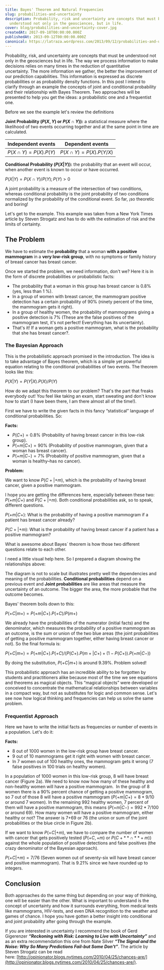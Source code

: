 ```yaml
---
title: Bayes' Theorem and Natural Frequencies
slug: probabilities-and-uncertainty
description: Probability, risk and uncertainty are concepts that must be
  understood not only in the geosciences, but in life.
cover: blog/probabilities-and-uncertainty-cover.jpg
createdAt: 2017-09-18T00:00:00.000Z
publishedAt: 2013-09-12T00:00:00.000Z
canonical: https://latraza.wordpress.com/2013/09/12/probabilities-and-uncertainty-bayes-theorem-and-natural-frequencies/
---
```

Probability, risk, and uncertainty are concepts that must be understood not only in the geosciences but in life. The way we process information to make decisions relies on many times in the reduction of quantitative uncertainty. The more information we gather, the better the improvement of our prediction capabilities. This information is expressed as discrete probabilities or as probability density functions. In this post I intend to clarify through an example the concepts of joint and conditional probability and their relationship with Bayes Theorem. Two approaches will be presented to help you get the ideas: a probabilistic one and a frequentist one.

Before we see the example let's review the definitions

**Joint Probability ($P(X,Y)$ or $P(X \cap Y)$):** a statistical measure where the likelihood of two events occurring together and at the same point in time are calculated.

| **Independent events** |   **Dependent events**   |
| :--------------------: | :----------------------: |
| $P(X \cap Y)=P(X).P(Y)$ | $P(X \cap Y)=P(X).P(Y/X)$ |

**Conditional Probability ($P(X  |  Y)$):** the probability that an event will occur, when another event is known to occur or have occurred.

$P(X  |  Y) = P(X \cap Y)/P(Y); P(Y) > 0$

A joint probability is a measure of the intersection of two conditions, whereas conditional probability is the joint probability of two conditions normalized by the probability of the conditional event. So far, ¡so theoretic and boring!

Let's get to the example. This example was taken from a New York Times article by Steven Strogatz and has to do with the estimation of risk and the limits of certainty.

## The Problem

We have to estimate the **probability** that a woman **with a positive mammogram** in a **very low-risk group**, with no symptoms or family history of breast cancer has breast cancer.

Once we started the problem, we need information, don't we? Here it is in the form of discrete probabilities or probabilistic facts:

 - The probability that a woman in this group has breast cancer is 0.8% (yes, less than 1 %).
 - In a group of women with breast cancer, the mammogram positive detection has a certain probability of 90% (ninety percent of the time, the mammogram gets it right).
 - In a group of healthy women, the probability of mammograms giving a positive detection is 7% (These are the false positives of the mammogram test, it's not perfect! Everything has its uncertainty).
 - That's it! If a woman gets a positive mammogram, what is the probability that she has breast cancer?.


### The Bayesian Approach

This is the probabilistic approach promised in the introduction. The idea is to take advantage of Bayes theorem, which is a simple yet powerful equation relating to the conditional probabilities of two events. The theorem looks like this:

$P(X  |  Y)=P(Y  |  X).P(X)/P(Y)$

How do we adapt this theorem to our problem? That's the part that freaks everybody out! You feel like taking an exam, start sweating and don't know how to start (I have been there, I am there almost all of the time!).

First we have to write the given facts in this fancy “statistical” language of conditional probabilities. So:

**Facts:**

- $P(C+) = 0.8\%$ (Probability of having breast cancer in this low-risk group).
- $P(+m  |  C+) = 90\%$ (Probability of positive mammogram, given that a woman has breast cancer).
- $P(+m  |  C-) = 7\%$ (Probability of positive mammogram, given that a woman is healthy–has no cancer).


**Problem:**

We want to know $P(C+  |  +m)$, which is the probability of having breast cancer, given a positive mammogram.

I hope you are getting the differences here, especially between these two: $P(+m  |  C+)$ and $P(C+  |  +m)$. Both conditional probabilities ask, so to speak, different questions.

$P(+m  |  C+)$: What is the probability of having a positive mammogram if a patient has breast cancer already?

$P(C+  |  +m)$: What is the probability of having breast cancer if a patient has a positive mammogram?

What is awesome about Bayes´ theorem is how those two different questions relate to each other.

I need a little visual help here. So I prepared a diagram showing the relationships above:

<blog-image src="blog/probabilities-and-uncertainty-figure_1.jpg" width="1646" height="696" alt="Figure 1: Visual representation of Conditional and Joint probabilities"></blog-image>

The diagram is not to scale but illustrates pretty well the dependencies and meaning of the probabilities. **Conditional probabilities** depend on a previous event and **Joint probabilities** are like areas that measure the uncertainty of an outcome. The bigger the area, the more probable that the outcome becomes.

Bayes' theorem boils down to this:

$P(+C  |  m+)=P(+m  |  C+).P(+C)/P(m+)$

We already have the probabilities of the numerator (initial facts) and the denominator, which measures the probability of a positive mammogram as an outcome, is the sum or union of the two blue areas (the joint probabilities of getting a positive mammogram together, either having breast cancer or not). So the final formula is:

$P(+C  |  m+)=P(+m  |  C+).P(+C)/(P(C+).P(m+  |  C+)+(1-P(C+)).P(+m  |  C-))$

By doing the substitution, $P(+C  |  m+)$ is around 9.39%. Problem solved!

This probabilistic approach has an incredible ability to be forgotten by students and practitioners alike because most of the time we see equations and theorems as magical objects. This “magical objects” were developed or conceived to concentrate the mathematical relationships between variables in a compact way, but not as substitutes for logic and common sense. Let's see now how logical thinking and frequencies can help us solve the same problem.

### Frequentist Approach

Here we have to write the initial facts as frequencies or number of events in a population. Let's do it:

**Facts:**

- 8 out of 1000 women in the low-risk group have breast cancer.
- 9 out of 10 mammograms get it right with women with breast cancer.
- In 7 women out of 100 healthy ones, the mammogram gets it wrong (7 false positives in 100 trials on healthy women).

In a population of 1000 women in this low-risk group, 8 will have breast cancer (Figure 2a). We need to know now how many of these healthy and non-healthy women will have a positive mammogram.  In the group of 8 women there is a 90% percent chance of getting a positive mammogram, so 7 out of those 8 will have a positive mammogram ($P(+m  |  C+)=8*9/10$ or around 7 women). In the remaining 992 healthy women, 7 percent of them will have a positive mammogram, this means ($P(+m  |  C-)=992*7/100$ or around 69). How many women will have a positive mammogram, either healthy or not? The answer is 7+69 or 76 (the union or sum of the joint probabilities or the blue circle in Figure 2b).

<blog-image src="blog/probabilities-and-uncertainty-figure_2.jpg" width="487" height="257" alt="Figure 2: a) Representation of women with breast cancer to healthy ones. b) The blue circle represents the union of the joint probabilities of getting a positive mammogram in the populations of 'a'.s"></blog-image>

If we want to know $P(+C  |  +m)$, we have to compare the number of women with cancer that gets positively tested ($P(+C,+m)$ or $P(C+** \cap **+m)$) against the whole population of positive detections and false positives (the crazy denominator of the Bayesian approach).

$P(+C  |  +m)=7/76$ (Seven women out of seventy-six will have breast cancer and positive mammogram). That is 9.21% since we have rounded up to integers.


## Conclusion

Both approaches do the same thing but depending on your way of thinking, one will be easier than the other. What is important to understand is the concept of uncertainty and how it surrounds everything, from medical tests like mammograms, HIV-tests, and even DNA recognition to the weather and games of chance. I hope you have gotten a better insight into conditional and joint probability after going through the example.

If you are interested in uncertainty I recommend the book of Gerd Gigerenzer _**“Reckoning with Risk: Learning to Live with Uncertainty”**_ and as an extra recommendation this one from Nate Silver _**“The Signal and the Noise: Why So Many Predictions Fail-but Some Don't”**_. The article by Steven Strogatz can be read here: [http://opinionator.blogs.nytimes.com/2010/04/25/chances-are/](http://opinionator.blogs.nytimes.com/2010/04/25/chances-are/).